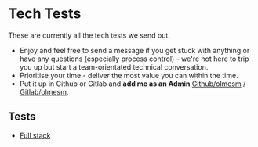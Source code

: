 # Tech Tests

These are currently all the tech tests we send out.

- Enjoy and feel free to send a message if you get stuck with anything or have any questions (especially process control) - we're not here to trip you up but start a team-orientated technical conversation.
- Prioritise your time - deliver the most value you can within the time.
- Put it up in Github or Gitlab and **add me as an Admin** [Github/olmesm](https://github.com/olmesm) / [Gitlab/olmesm](https://gitlab.com/olmesm).

## Tests

- [Full stack](./full-stack/README.md)
